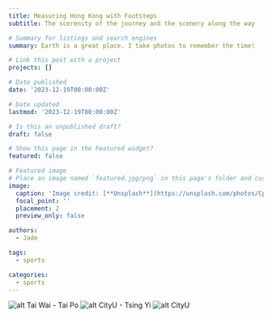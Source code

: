 ```yaml
---
title: Measuring Hong Kong with Footsteps
subtitle: The scerenity of the journey and the scenery along the way

# Summary for listings and search engines
summary: Earth is a great place. I take photos to remember the time!

# Link this post with a project
projects: []

# Date published
date: '2023-12-19T00:00:00Z'

# Date updated
lastmod: '2023-12-19T00:00:00Z'

# Is this an unpublished draft?
draft: false

# Show this page in the Featured widget?
featured: false

# Featured image
# Place an image named `featured.jpg/png` in this page's folder and customize its options here.
image:
  caption: 'Image credit: [**Unsplash**](https://unsplash.com/photos/CpkOjOcXdUY)'
  focal_point: ''
  placement: 2
  preview_only: false

authors:
  - Jade

tags:
  - sports

categories:
  - sports
---
```


<!-- ```python
import libr
print('hello')
``` -->
![alt Tai Wai - Tai Po](running1.jpg)
![alt CityU - Tsing Yi](running2.jpg)
![alt CityU](running3.jpg)
  <!-- < img src="running1.jpg" alt="image1">
  < img src="running2.jpg" alt="image2">
  < img src="running3.jpg" alt="image2"> -->


